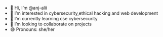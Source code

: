 - 👋 Hi, I’m @anj-alii
- 👀 I’m interested in cybersecurity,ethical hacking and web development
- 🌱 I’m currently learning cse cybersecurity
- 💞️ I’m looking to collaborate on projects 
- 😄 Pronouns: she/her
  

<!---
anj-alii/anj-alii is a ✨ special ✨ repository because its `README.md` (this file) appears on your GitHub profile.
You can click the Preview link to take a look at your changes.
--->
